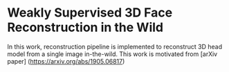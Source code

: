 # Weakly Supervised 3D Face Reconstruction in the Wild

In this work, reconstruction pipeline is implemented to reconstruct 3D head model from a single image in-the-wild. This work is motivated from [arXiv paper] (https://arxiv.org/abs/1905.06817)
